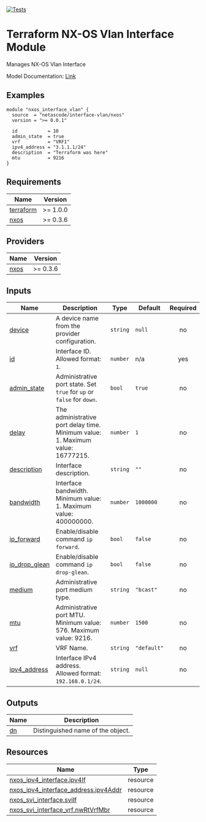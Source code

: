 <!-- BEGIN_TF_DOCS -->
[![Tests](https://github.com/netascode/terraform-nxos-interface-vlan/actions/workflows/test.yml/badge.svg)](https://github.com/netascode/terraform-nxos-interface-vlan/actions/workflows/test.yml)

# Terraform NX-OS Vlan Interface Module

Manages NX-OS Vlan Interface

Model Documentation: [Link](https://developer.cisco.com/docs/cisco-nexus-3000-and-9000-series-nx-api-rest-sdk-user-guide-and-api-reference-release-9-3x/#!configuring-a-vlan-interface)

## Examples

```hcl
module "nxos_interface_vlan" {
  source  = "netascode/interface-vlan/nxos"
  version = ">= 0.0.1"

  id           = 10
  admin_state  = true
  vrf          = "VRF1"
  ipv4_address = "3.1.1.1/24"
  description  = "Terraform was here"
  mtu          = 9216
}
```

## Requirements

| Name | Version |
|------|---------|
| <a name="requirement_terraform"></a> [terraform](#requirement\_terraform) | >= 1.0.0 |
| <a name="requirement_nxos"></a> [nxos](#requirement\_nxos) | >= 0.3.6 |

## Providers

| Name | Version |
|------|---------|
| <a name="provider_nxos"></a> [nxos](#provider\_nxos) | >= 0.3.6 |

## Inputs

| Name | Description | Type | Default | Required |
|------|-------------|------|---------|:--------:|
| <a name="input_device"></a> [device](#input\_device) | A device name from the provider configuration. | `string` | `null` | no |
| <a name="input_id"></a> [id](#input\_id) | Interface ID. Allowed format: `1`. | `number` | n/a | yes |
| <a name="input_admin_state"></a> [admin\_state](#input\_admin\_state) | Administrative port state. Set `true` for `up` or `false` for `down`. | `bool` | `true` | no |
| <a name="input_delay"></a> [delay](#input\_delay) | The administrative port delay time. Minimum value: 1. Maximum value: 16777215. | `number` | `1` | no |
| <a name="input_description"></a> [description](#input\_description) | Interface description. | `string` | `""` | no |
| <a name="input_bandwidth"></a> [bandwidth](#input\_bandwidth) | Interface bandwidth. Minimum value: 1. Maximum value: 400000000. | `number` | `1000000` | no |
| <a name="input_ip_forward"></a> [ip\_forward](#input\_ip\_forward) | Enable/disable command `ip forward`. | `bool` | `false` | no |
| <a name="input_ip_drop_glean"></a> [ip\_drop\_glean](#input\_ip\_drop\_glean) | Enable/disable command `ip drop-glean`. | `bool` | `false` | no |
| <a name="input_medium"></a> [medium](#input\_medium) | Administrative port medium type. | `string` | `"bcast"` | no |
| <a name="input_mtu"></a> [mtu](#input\_mtu) | Administrative port MTU. Minimum value: 576. Maximum value: 9216. | `number` | `1500` | no |
| <a name="input_vrf"></a> [vrf](#input\_vrf) | VRF Name. | `string` | `"default"` | no |
| <a name="input_ipv4_address"></a> [ipv4\_address](#input\_ipv4\_address) | Interface IPv4 address. Allowed format: `192.168.0.1/24`. | `string` | `null` | no |

## Outputs

| Name | Description |
|------|-------------|
| <a name="output_dn"></a> [dn](#output\_dn) | Distinguished name of the object. |

## Resources

| Name | Type |
|------|------|
| [nxos_ipv4_interface.ipv4If](https://registry.terraform.io/providers/netascode/nxos/latest/docs/resources/ipv4_interface) | resource |
| [nxos_ipv4_interface_address.ipv4Addr](https://registry.terraform.io/providers/netascode/nxos/latest/docs/resources/ipv4_interface_address) | resource |
| [nxos_svi_interface.sviIf](https://registry.terraform.io/providers/netascode/nxos/latest/docs/resources/svi_interface) | resource |
| [nxos_svi_interface_vrf.nwRtVrfMbr](https://registry.terraform.io/providers/netascode/nxos/latest/docs/resources/svi_interface_vrf) | resource |
<!-- END_TF_DOCS -->